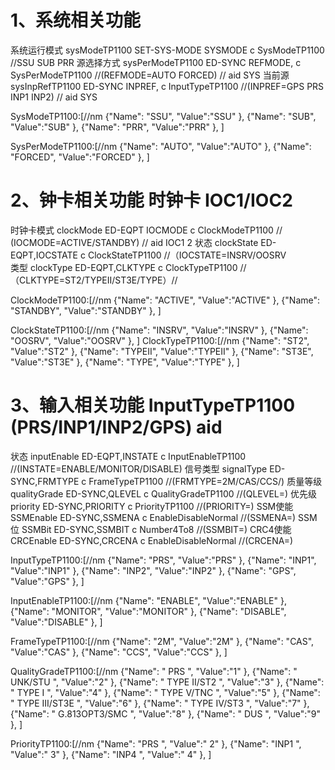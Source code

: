 <!-- "valueCommand": { "disable": "SET-DIS", "enable": "SET-EN" } -->

# 1、系统相关功能 
系统运行模式 sysModeTP1100 SET-SYS-MODE SYSMODE c SysModeTP1100   //SSU SUB PRR 
源选择方式 sysPerModeTP1100 ED-SYNC REFMODE, c SysPerModeTP1100  //(REFMODE=AUTO  FORCED) //    aid SYS 
当前源 sysInpRefTP1100 ED-SYNC INPREF, c InputTypeTP1100 //(INPREF=GPS PRS INP1 INP2) //    aid SYS 

   
SysModeTP1100:[//nm
{"Name": "SSU", "Value":"SSU" },
{"Name": "SUB", "Value":"SUB" },
{"Name": "PRR", "Value":"PRR" },
]


  SysPerModeTP1100:[//nm
{"Name": "AUTO", "Value":"AUTO" },
{"Name": "FORCED", "Value":"FORCED" },
]
      
# 2、钟卡相关功能  时钟卡 IOC1/IOC2

时钟卡模式 clockMode ED-EQPT IOCMODE c ClockModeTP1100 // (IOCMODE=ACTIVE/STANDBY)  // aid IOC1 2
状态 clockState ED-EQPT,IOCSTATE c ClockStateTP1100 //（IOCSTATE=INSRV/OOSRV    
类型 clockType ED-EQPT,CLKTYPE c ClockTypeTP1100 //（CLKTYPE=ST2/TYPEII/ST3E/TYPE）// 

ClockModeTP1100:[//nm
{"Name": "ACTIVE", "Value":"ACTIVE" },
{"Name": "STANDBY", "Value":"STANDBY" },
]


ClockStateTP1100:[//nm
{"Name": "INSRV", "Value":"INSRV" },
{"Name": "OOSRV", "Value":"OOSRV" },
]
ClockTypeTP1100:[//nm
{"Name": "ST2", "Value":"ST2" },
{"Name": "TYPEII", "Value":"TYPEII" },
{"Name": "ST3E", "Value":"ST3E" },
{"Name": "TYPE", "Value":"TYPE" },
] 



# 3、输入相关功能 InputTypeTP1100 (PRS/INP1/INP2/GPS) aid
状态 inputEnable ED-EQPT,INSTATE c InputEnableTP1100  //(INSTATE=ENABLE/MONITOR/DISABLE)
信号类型 signalType ED-SYNC,FRMTYPE c FrameTypeTP1100 //(FRMTYPE=2M/CAS/CCS/)
质量等级 qualityGrade ED-SYNC,QLEVEL c QualityGradeTP1100  //(QLEVEL=)
优先级   priority ED-SYNC,PRIORITY c PriorityTP1100 //(PRIORITY=)
SSM使能  SSMEnable ED-SYNC,SSMENA c EnableDisableNormal  //(SSMENA=)
SSM位    SSMBit ED-SYNC,SSMBIT c Number4To8 //(SSMBIT=)
CRC4使能 CRCEnable ED-SYNC,CRCENA c EnableDisableNormal  //(CRCENA=)



 


InputTypeTP1100:[//nm
{"Name": "PRS", "Value":"PRS" },
{"Name": "INP1", "Value":"INP1" },
{"Name": "INP2", "Value":"INP2" },
{"Name": "GPS", "Value":"GPS" },
]

InputEnableTP1100:[//nm
{"Name": "ENABLE", "Value":"ENABLE" },
{"Name": "MONITOR", "Value":"MONITOR" },
{"Name": "DISABLE", "Value":"DISABLE" },
]


FrameTypeTP1100:[//nm
{"Name": "2M", "Value":"2M" },
{"Name": "CAS", "Value":"CAS" },
{"Name": "CCS", "Value":"CCS" },
]



QualityGradeTP1100:[//nm
{"Name": " PRS  ", "Value":"1" },
{"Name": " UNK/STU  ", "Value":"2" },
{"Name": " TYPE II/ST2  ", "Value":"3" },
{"Name": " TYPE I  ", "Value":"4" },
{"Name": " TYPE V/TNC  ", "Value":"5" },
{"Name": " TYPE III/ST3E  ", "Value":"6" },
{"Name": " TYPE IV/ST3  ", "Value":"7" },
{"Name": " G.813OPT3/SMC  ", "Value":"8" },
{"Name": " DUS  ", "Value":"9" },
]



PriorityTP1100:[//nm
{"Name": "PRS ", "Value":" 2" },
{"Name": "INP1 ", "Value":" 3" },
{"Name": "INP4 ", "Value":" 4" },
]



